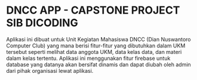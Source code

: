 # DNCC APP - CAPSTONE PROJECT SIB DICODING 
Aplikasi ini dibuat untuk Unit Kegiatan Mahasiswa DNCC (Dian Nuswantoro Computer Club) yang mana berisi fitur-fitur yang dibutuhkan dalam
UKM tersebut seperti melihat data anggota UKM, data kelas data, dan materi dalam kelas tertentu. Aplikasi ini menggunakan fitur firebase untuk database yang datanya akan
bersifat dinamis dan dapat diubah oleh admin dari pihak organisasi lewat aplikasi.
